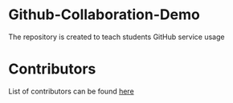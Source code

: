 # Github-Collaboration-Demo

The repository is created to teach students GitHub service usage

# Contributors
List of contributors can be found [here](CONTRIBUTORS.md)
